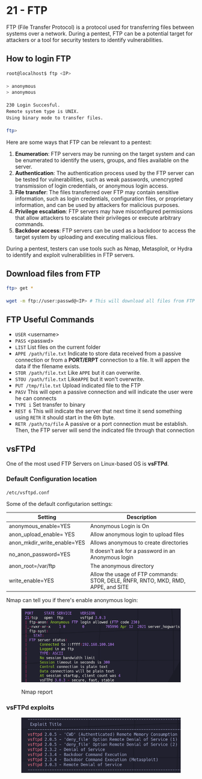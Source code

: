 # 21 - FTP

FTP (File Transfer Protocol) is a protocol used for transferring files between systems over a network. During a pentest, FTP can be a potential target for attackers or a tool for security testers to identify vulnerabilities.

## How to login FTP

```bash
root@localhost$ ftp <IP>

> anonymous
> anonymous

230 Login Succesful.
Remote system type is UNIX.
Using binary mode to transfer files.

ftp>
```

Here are some ways that FTP can be relevant to a pentest:

1. **Enumeration**: FTP servers may be running on the target system and can be enumerated to identify the users, groups, and files available on the server.
2. **Authentication**: The authentication process used by the FTP server can be tested for vulnerabilities, such as weak passwords, unencrypted transmission of login credentials, or anonymous login access.
3. **File transfer**: The files transferred over FTP may contain sensitive information, such as login credentials, configuration files, or proprietary information, and can be used by attackers for malicious purposes.
4. **Privilege escalation**: FTP servers may have misconfigured permissions that allow attackers to escalate their privileges or execute arbitrary commands.
5. **Backdoor access**: FTP servers can be used as a backdoor to access the target system by uploading and executing malicious files.

During a pentest, testers can use tools such as Nmap, Metasploit, or Hydra to identify and exploit vulnerabilities in FTP servers.

## Download files from FTP

```bash
ftp> get *

wget -m ftp://user:passwd@<IP> # This will download all files from FTP
```

## FTP Useful Commands

* `USER` \<username>
* `PASS` \<passwd>
* `LIST` List files on the current folder
* `APPE /path/file.txt` Indicate to store data received from a passive connection or from a **PORT/ERPT** connection to a file. It will appen the data if the filename exists.
* `STOR /path/file.txt` Like `APPE` but it can overwrite.
* `STOU /path/file.txt` Like`APPE` but it won't overwrite.
* `PUT /tmp/file.txt` Upload indicated file to the FTP
* `PASV` This will open a passive connection and will indicate the user were he can connects
* `TYPE i` Set transfer to binary
* `REST 6` This will indicate the server that next time it send something using `RETR` it should start in the 6th byte.
* `RETR /path/to/file` A passive or a port connection must be establish. Then, the FTP server will send the indicated file through that connection

## vsFTPd

One of the most used FTP Servers on Linux-based OS is **vsFTPd**.

### Default Configuration location

`/etc/vsftpd.conf`

Some of the default configutarion settings:

| Setting                        | Description                                                                       |
| ------------------------------ | --------------------------------------------------------------------------------- |
| anonymous\_enable=YES          | Anonymous Login is On                                                             |
| anon\_upload\_enable= YES      | Allow anonymous login to upload files                                             |
| anon\_mkdir\_write\_enable=YES | Allows anonymous to create directories                                            |
| no\_anon\_password=YES         | It doesn't ask for a password in an Anonymous login                               |
| anon\_root=/var/ftp            | The anonymous directory                                                           |
| write\_enable=YES              | Allow the usage of FTP commands: STOR, DELE, RNFR, RNTO, MKD, RMD, APPE, and SITE |

Nmap can tell you if there's enable anonymous login:

<figure><img src="../.gitbook/assets/image.png" alt=""><figcaption><p>Nmap report</p></figcaption></figure>

### vsFTPd exploits

<figure><img src="../.gitbook/assets/image (1).png" alt=""><figcaption></figcaption></figure>
